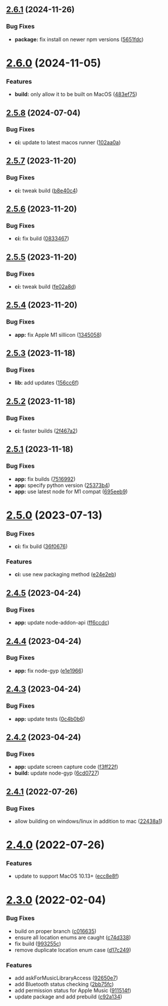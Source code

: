 ## [2.6.1](https://github.com/hurdlegroup/node-mac-permissions/compare/v2.6.0...v2.6.1) (2024-11-26)


### Bug Fixes

* **package:** fix install on newer npm versions ([5651fdc](https://github.com/hurdlegroup/node-mac-permissions/commit/5651fdcba195a3f2734df06a3a0d3185f7a27f00))

# [2.6.0](https://github.com/hurdlegroup/node-mac-permissions/compare/v2.5.8...v2.6.0) (2024-11-05)


### Features

* **build:** only allow it to be built on MacOS ([483ef75](https://github.com/hurdlegroup/node-mac-permissions/commit/483ef75cd39a42af3328aa1039335a8384821654))

## [2.5.8](https://github.com/hurdlegroup/node-mac-permissions/compare/v2.5.7...v2.5.8) (2024-07-04)


### Bug Fixes

* **ci:** update to latest macos runner ([102aa0a](https://github.com/hurdlegroup/node-mac-permissions/commit/102aa0a72e6dad4c2cb4eaffe27b8628030d6905))

## [2.5.7](https://github.com/hurdlegroup/node-mac-permissions/compare/v2.5.6...v2.5.7) (2023-11-20)


### Bug Fixes

* **ci:** tweak build ([b8e40c4](https://github.com/hurdlegroup/node-mac-permissions/commit/b8e40c40a2010fd5aaccafd8d133519ca50d4274))

## [2.5.6](https://github.com/hurdlegroup/node-mac-permissions/compare/v2.5.5...v2.5.6) (2023-11-20)


### Bug Fixes

* **ci:** fix build ([0833467](https://github.com/hurdlegroup/node-mac-permissions/commit/0833467bbf32805c13b33fc4ae7b8f7cc3e8c167))

## [2.5.5](https://github.com/hurdlegroup/node-mac-permissions/compare/v2.5.4...v2.5.5) (2023-11-20)


### Bug Fixes

* **ci:** tweak build ([fe02a8d](https://github.com/hurdlegroup/node-mac-permissions/commit/fe02a8d6b6bd1da78dd90bb8e8ded1993bcffa9c))

## [2.5.4](https://github.com/hurdlegroup/node-mac-permissions/compare/v2.5.3...v2.5.4) (2023-11-20)


### Bug Fixes

* **app:** fix Apple M1 sillicon ([1345058](https://github.com/hurdlegroup/node-mac-permissions/commit/134505864623bf78f5588a408360052b37d50cf6))

## [2.5.3](https://github.com/hurdlegroup/node-mac-permissions/compare/v2.5.2...v2.5.3) (2023-11-18)


### Bug Fixes

* **lib:** add updates ([156cc6f](https://github.com/hurdlegroup/node-mac-permissions/commit/156cc6ff40aefa40e544b28bd841c97050be0c03))

## [2.5.2](https://github.com/hurdlegroup/node-mac-permissions/compare/v2.5.1...v2.5.2) (2023-11-18)


### Bug Fixes

* **ci:** faster builds ([2f467a2](https://github.com/hurdlegroup/node-mac-permissions/commit/2f467a2297bb7652c2d6e9d5ec58934955318f9d))

## [2.5.1](https://github.com/hurdlegroup/node-mac-permissions/compare/v2.5.0...v2.5.1) (2023-11-18)


### Bug Fixes

* **app:** fix builds ([7516992](https://github.com/hurdlegroup/node-mac-permissions/commit/75169927fe0e25ef3bd51f4db15aafe54eaf9fd4))
* **app:** specify python version ([25373b4](https://github.com/hurdlegroup/node-mac-permissions/commit/25373b469ef4a74bfcef9578650577671c23e262))
* **app:** use latest node for M1 compat ([695eeb9](https://github.com/hurdlegroup/node-mac-permissions/commit/695eeb96c979e370ebaa6584d24b87e7efd95200))

# [2.5.0](https://github.com/hurdlegroup/node-mac-permissions/compare/v2.4.5...v2.5.0) (2023-07-13)


### Bug Fixes

* **ci:** fix build ([36f0676](https://github.com/hurdlegroup/node-mac-permissions/commit/36f067606ef311fea6be73dd1a575a8ccee8c9c6))


### Features

* **ci:** use new packaging method ([e24e2eb](https://github.com/hurdlegroup/node-mac-permissions/commit/e24e2eb8ce2fa1955d52482a6aaa15d7a44f1851))

## [2.4.5](https://github.com/hurdlegroup/node-mac-permissions/compare/v2.4.4...v2.4.5) (2023-04-24)


### Bug Fixes

* **app:** update node-addon-api ([ff6ccdc](https://github.com/hurdlegroup/node-mac-permissions/commit/ff6ccdc588d247830730326f6577e67cfbf0b370))

## [2.4.4](https://github.com/hurdlegroup/node-mac-permissions/compare/v2.4.3...v2.4.4) (2023-04-24)


### Bug Fixes

* **app:** fix node-gyp ([e1e1966](https://github.com/hurdlegroup/node-mac-permissions/commit/e1e1966179741d7332a1ac047ee879c9e8fb4a75))

## [2.4.3](https://github.com/hurdlegroup/node-mac-permissions/compare/v2.4.2...v2.4.3) (2023-04-24)


### Bug Fixes

* **app:** update tests ([0c4b0b6](https://github.com/hurdlegroup/node-mac-permissions/commit/0c4b0b6e7bfb5908e0fb873ece878c0780c2e7a1))

## [2.4.2](https://github.com/hurdlegroup/node-mac-permissions/compare/v2.4.1...v2.4.2) (2023-04-24)


### Bug Fixes

* **app:** update screen capture code ([f3ff22f](https://github.com/hurdlegroup/node-mac-permissions/commit/f3ff22fa4e92ea1b075a47b07f66c7d9c17e4525))
* **build:** update node-gyp ([6cd0727](https://github.com/hurdlegroup/node-mac-permissions/commit/6cd0727919ea722727f65c5c4d10f28722e270df))

## [2.4.1](https://github.com/hurdlegroup/node-mac-permissions/compare/v2.4.0...v2.4.1) (2022-07-26)


### Bug Fixes

* allow building on windows/linux in addition to mac ([22438a1](https://github.com/hurdlegroup/node-mac-permissions/commit/22438a11ba53deb961baa0aae74d9ca7a3777fbe))

# [2.4.0](https://github.com/hurdlegroup/node-mac-permissions/compare/v2.3.0...v2.4.0) (2022-07-26)


### Features

* update to support MacOS 10.13+ ([ecc8e8f](https://github.com/hurdlegroup/node-mac-permissions/commit/ecc8e8fc4d0cff37f02ee0b2677920dddc732605))

# [2.3.0](https://github.com/hurdlegroup/node-mac-permissions/compare/v2.2.0...v2.3.0) (2022-02-04)


### Bug Fixes

* build on proper branch ([c016635](https://github.com/hurdlegroup/node-mac-permissions/commit/c016635ef0a59dd66fe089f44a1f69dc2c3d78ca))
* ensure all location enums are caught ([c74d338](https://github.com/hurdlegroup/node-mac-permissions/commit/c74d338c4e86d85181e8f51b50624f5e61024889))
* fix build ([993255c](https://github.com/hurdlegroup/node-mac-permissions/commit/993255c5aa47f286a997f79874d55184fa17402d))
* remove duplicate location enum case ([d17c249](https://github.com/hurdlegroup/node-mac-permissions/commit/d17c2493921dfa0d771e06d50a694f5ede91eb1f))


### Features

* add askForMusicLibraryAccess ([92650e7](https://github.com/hurdlegroup/node-mac-permissions/commit/92650e763b1ddc83ca67e5cd94e0f551413dbd6e))
* add Bluetooth status checking ([2bb75fc](https://github.com/hurdlegroup/node-mac-permissions/commit/2bb75fc4a6bb10b363b69c91a86334826c32cd5c))
* add permission status for Apple Music ([911514f](https://github.com/hurdlegroup/node-mac-permissions/commit/911514f04d3cb9f15ed4de5dd5bbd27d435b7e0a))
* update package and add prebuild ([c92a134](https://github.com/hurdlegroup/node-mac-permissions/commit/c92a134a8e8fb1dcac39a3f32690f3d6d956e98e))
